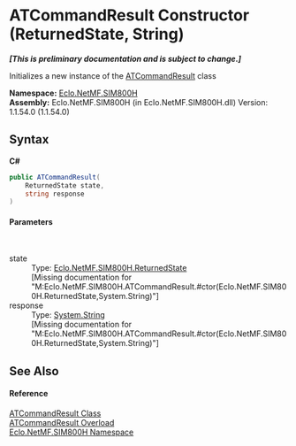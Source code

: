 # ATCommandResult Constructor (ReturnedState, String)
 _**\[This is preliminary documentation and is subject to change.\]**_

Initializes a new instance of the <a href="T_Eclo_NetMF_SIM800H_ATCommandResult">ATCommandResult</a> class

**Namespace:**&nbsp;<a href="N_Eclo_NetMF_SIM800H">Eclo.NetMF.SIM800H</a><br />**Assembly:**&nbsp;Eclo.NetMF.SIM800H (in Eclo.NetMF.SIM800H.dll) Version: 1.1.54.0 (1.1.54.0)

## Syntax

**C#**<br />
``` C#
public ATCommandResult(
	ReturnedState state,
	string response
)
```


#### Parameters
&nbsp;<dl><dt>state</dt><dd>Type: <a href="T_Eclo_NetMF_SIM800H_ReturnedState">Eclo.NetMF.SIM800H.ReturnedState</a><br />\[Missing <param name="state"/> documentation for "M:Eclo.NetMF.SIM800H.ATCommandResult.#ctor(Eclo.NetMF.SIM800H.ReturnedState,System.String)"\]</dd><dt>response</dt><dd>Type: <a href="http://msdn2.microsoft.com/en-us/library/s1wwdcbf" target="_blank">System.String</a><br />\[Missing <param name="response"/> documentation for "M:Eclo.NetMF.SIM800H.ATCommandResult.#ctor(Eclo.NetMF.SIM800H.ReturnedState,System.String)"\]</dd></dl>

## See Also


#### Reference
<a href="T_Eclo_NetMF_SIM800H_ATCommandResult">ATCommandResult Class</a><br /><a href="Overload_Eclo_NetMF_SIM800H_ATCommandResult__ctor">ATCommandResult Overload</a><br /><a href="N_Eclo_NetMF_SIM800H">Eclo.NetMF.SIM800H Namespace</a><br />